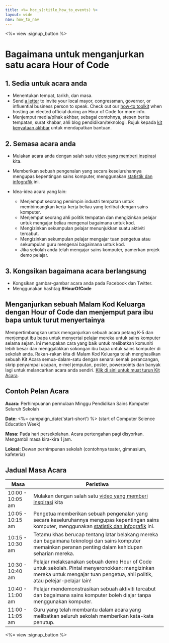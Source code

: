 ```yaml
---
title: <%= hoc_s(:title_how_to_events) %>
layout: wide
nav: how_to_nav
---
```

<%= view :signup_button %>

# Bagaimana untuk menganjurkan satu acara Hour of Code

## 1. Sedia untuk acara anda

- Menentukan tempat, tarikh, dan masa.
- Send [a letter](https://hourofcode.com/promote/resources#sample-emails) to invite your local mayor, congressman, governor, or influential business person to speak. Check out our [how-to toolkit](<%=localized_file('/files/elected-official.pdf')%>) when hosting an elected official during an Hour of Code for more info.
- Menjemput media/pihak akhbar, sebagai contohnya, stesen berita tempatan, surat khabar, ahli blog pendidikan/teknologi. Rujuk kepada [kit kenyataan akhbar](<%= resolve_url('/promote/press-kit') %>) untuk mendapatkan bantuan.

## 2. Semasa acara anda

- Mulakan acara anda dengan salah satu [video yang memberi inspirasi](<%= resolve_url('/promote/resources#videos') %>) kita.
- Memberikan sebuah pengenalan yang secara keseluruhannya mengupas kepentingan sains komputer, menggunakan [statistik dan infografik](<%= resolve_url('/promote/stats') %>) ini.   
      
    
- Idea-idea acara yang lain: 
    - Menjemput seorang pemimpin industri tempatan untuk membincangkan kerja-kerja beliau yang terlibat dengan sains komputer.
    - Menjemput seorang ahli politik tempatan dan mengizinkan pelajar untuk mengajar beliau mengenai bagaimana untuk kod.
    - Mengizinkan sekumpulan pelajar menunjukkan suatu aktiviti tercabut.
    - Mengizinkan sekumpulan pelajar mengajar tuan pengetua atau sekumpulan guru mengenai bagaimana untuk kod.
    - Jika sekolah anda telah mengajar sains komputer, pamerkan projek demo pelajar.

## 3. Kongsikan bagaimana acara berlangsung

- Kongsikan gambar-gambar acara anda pada Facebook dan Twitter. 
- Menggunakan hashtag **#HourOfCode**

## Menganjurkan sebuah Malam Kod Keluarga dengan Hour of Code dan menjemput para ibu bapa untuk turut menyertainya

Mempertimbangkan untuk menganjurkan sebuah acara petang K-5 dan menjemput ibu bapa untuk menyertai pelajar mereka untuk sains komputer selama sejam. Ini merupakan cara yang baik untuk melibatkan komuniti lebih besar dan menggalakkan sokongan ibu bapa untuk sains komputer di sekolah anda. Rakan-rakan kita di Malam Kod Keluarga telah menghasilkan sebuah Kit Acara semua-dalam-satu dengan senarai semak perancangan, skrip penyampai ucapan, e-mel jemputan, poster, powerpoints dan banyak lagi untuk melancarkan acara anda sendiri. [Klik di sini untuk muat turun Kit Acara](http://www.familycodenight.org/DownloadCodeDotOrg.html).

## Contoh Pelan Acara

**Acara:** Perhimpuanan permulaan Minggu Pendidikan Sains Komputer Seluruh Sekolah

**Date:** <%= campaign_date('start-short') %> (start of Computer Science Education Week)

**Masa:** Pada hari persekolahan. Acara pertengahan pagi disyorkan. Mengambil masa kira-kira 1 jam.

**Lokasi:** Dewan perhimpunan sekolah (contohnya teater, gimnasium, kafeteria)   
  


## Jadual Masa Acara

| Masa             | Peristiwa                                                                                                                                                                             |
| ---------------- | ------------------------------------------------------------------------------------------------------------------------------------------------------------------------------------- |
| 10:00 - 10:05 am | Mulakan dengan salah satu [video yang memberi inspirasi](<%= resolve_url('/promote/resources#videos') %>) kita                                                                          |
| 10:05 - 10:15 am | Pengetua memberikan sebuah pengenalan yang secara keseluruhannya mengupas kepentingan sains komputer, menggunakan [statistik dan infografik](<%= resolve_url('/promote/stats') %>) ini. |
| 10:15 - 10:30 am | Tetamu khas berucap tentang latar belakang mereka dan bagaimana teknologi dan sains komputer memainkan peranan penting dalam kehidupan seharian mereka.                               |
| 10:30 - 10:40 am | Pelajar melaksanakan sebuah demo Hour of Code untuk sekolah. Pintal menyeronokkan: mengizinkan mereka untuk mengajar tuan pengetua, ahli politik, atau pelejar-pelajar lain!          |
| 10:40 - 11:00 am | Pelajar mendemonstrasikan sebuah aktiviti tercabut dan bagaimana sains komputer boleh diajar tanpa menggunakan komputer.                                                              |
| 11:00 - 11:05 am | Guru yang telah membantu dalam acara yang melibatkan seluruh sekolah memberikan kata-kata penutup.                                                                                    |

<%= view :signup_button %>